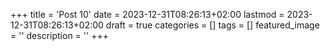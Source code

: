 +++
title = 'Post 10'
date = 2023-12-31T08:26:13+02:00
lastmod = 2023-12-31T08:26:13+02:00
draft = true
categories = []
tags = []
featured_image = ''
description = ''
+++
